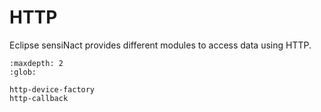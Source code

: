 # HTTP

Eclipse sensiNact provides different modules to access data using HTTP.

```{toctree}
:maxdepth: 2
:glob:

http-device-factory
http-callback
```
